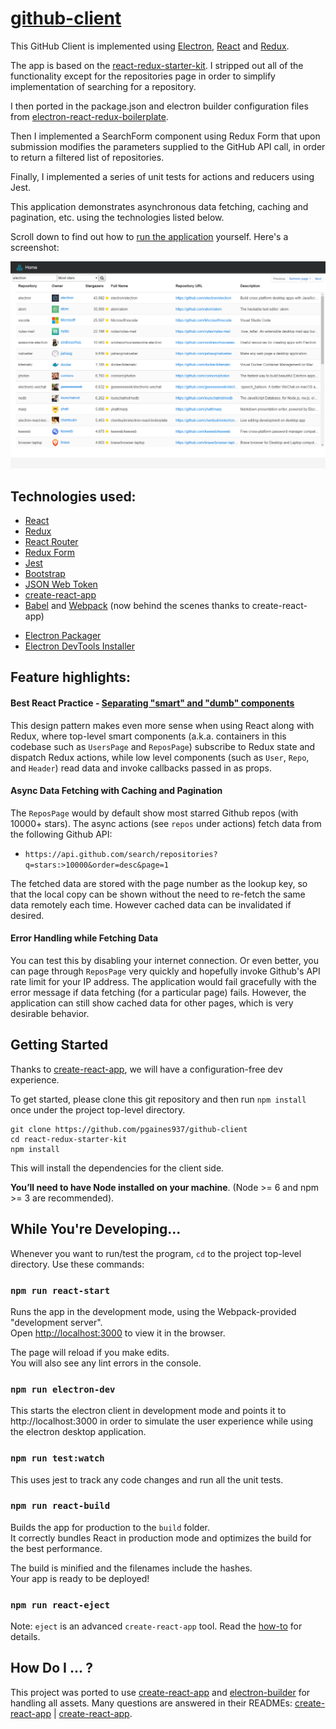 # [github-client](https://github.com/pgaines937/github-client)

This GitHub Client is implemented using [Electron](http://electron.atom.io/), [React](https://facebook.github.io/react/) and [Redux](http://redux.js.org/).

The app is based on the [react-redux-starter-kit](https://github.com/cloudmu/react-redux-starter-kit). I stripped out all of the functionality except for the repositories page in order to simplify implementation of searching for a repository.

I then ported in the package.json and electron builder configuration files from [electron-react-redux-boilerplate](https://github.com/jschr/electron-react-redux-boilerplate).

Then I implemented a SearchForm component using Redux Form that upon submission modifies the parameters supplied to the GitHub API call, in order to return a filtered list of repositories.

Finally, I implemented a series of unit tests for actions and reducers using Jest.

This application demonstrates asynchronous data fetching, caching and pagination, etc. using the technologies listed below.

Scroll down to find out how to [run the application](#getting-started) yourself.
Here's a screenshot:

![alt text](https://raw.githubusercontent.com/pgaines937/github-client/master/screenshot.png "Screenshot")

## Technologies used:

- [React](https://github.com/facebook/react)
- [Redux](https://github.com/rackt/redux)
- [React Router](https://github.com/rackt/react-router)
- [Redux Form](https://github.com/erikras/redux-form/)
- [Jest](https://github.com/facebook/jest)
- [Bootstrap](https://github.com/twbs/bootstrap)
- [JSON Web Token](https://jwt.io/)
- [create-react-app](https://github.com/facebookincubator/create-react-app/)
- [Babel](http://babeljs.io/) and [Webpack](http://webpack.github.io/) (now behind the scenes thanks to create-react-app)
* [Electron Packager](https://github.com/electron-userland/electron-packager)
* [Electron DevTools Installer](https://github.com/MarshallOfSound/electron-devtools-installer)

## Feature highlights:

#### Best React Practice - [Separating "smart" and "dumb" components](https://medium.com/@dan_abramov/smart-and-dumb-components-7ca2f9a7c7d0)

This design pattern makes even more sense when using React along with Redux, where top-level smart components (a.k.a. containers in this codebase such as `UsersPage` and `ReposPage`) subscribe to Redux state and dispatch Redux actions, while low level components (such as `User`, `Repo`, and `Header`) read data and invoke callbacks passed in as props.

#### Async Data Fetching with Caching and Pagination

The `ReposPage` would by default show most starred Github repos (with 10000+ stars). The async actions (see `repos` under actions) fetch data from the following Github API:

-  `https://api.github.com/search/repositories?q=stars:>10000&order=desc&page=1`

The fetched data are stored with the page number as the lookup key, so that the local copy can be shown without the need to re-fetch the same data remotely each time. However cached data can be invalidated if desired.

#### Error Handling while Fetching Data

You can test this by disabling your internet connection. Or even better, you can page through `ReposPage` very quickly and hopefully invoke Github's API rate limit for your IP address.
The application would fail gracefully with the error message if data fetching (for a particular page) fails. However, the application can still show cached data for other pages, which is very desirable behavior.

## Getting Started
Thanks to [create-react-app](https://github.com/facebookincubator/create-react-app), we will have a configuration-free dev experience.

To get started, please clone this git repository and then run `npm install` once under the project top-level directory.

```
git clone https://github.com/pgaines937/github-client
cd react-redux-starter-kit
npm install
```
This will install the dependencies for the client side.

**You’ll need to have Node installed on your machine**. (Node >= 6 and npm >= 3 are recommended).

## While You're Developing...
Whenever you want to run/test the program, `cd` to the project top-level directory. Use these commands:

### `npm run react-start`

Runs the app in the development mode, using the Webpack-provided "development server".<br>
Open [http://localhost:3000](http://localhost:3000) to view it in the browser.

The page will reload if you make edits.<br>
You will also see any lint errors in the console.<br>

### `npm run electron-dev`

This starts the electron client in development mode and points it to http://localhost:3000 in order to simulate the user experience while using the electron desktop application.<br>

### `npm run test:watch`

This uses jest to track any code changes and run all the unit tests.

### `npm run react-build`

Builds the app for production to the `build` folder.<br>
It correctly bundles React in production mode and optimizes the build for the best performance.

The build is minified and the filenames include the hashes.<br>
Your app is ready to be deployed!

### `npm run react-eject`

Note: `eject` is an advanced `create-react-app` tool. Read the [how-to](https://github.com/facebookincubator/create-react-app/blob/master/template/README.md) for details.



## How Do I ... ?

This project was ported to use [create-react-app](https://github.com/facebookincubator/create-react-app) and [electron-builder](https://github.com/electron-userland/electron-builder) for handling all assets.
Many questions are answered in their READMEs: [create-react-app](https://github.com/facebookincubator/create-react-app/blob/master/template/README.md) | [create-react-app](https://github.com/electron-userland/electron-builder/blob/master/README.md).
